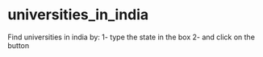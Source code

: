 # universities_in_india
Find universities in india by: 
    1- type the state in the box
    2- and click on the button